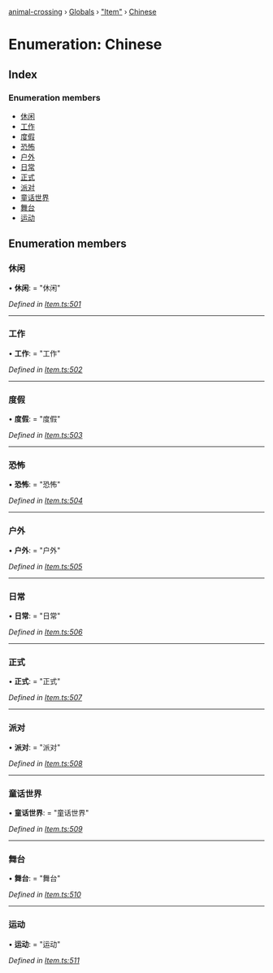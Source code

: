 [animal-crossing](../README.md) › [Globals](../globals.md) › ["Item"](../modules/_item_.md) › [Chinese](_item_.chinese.md)

# Enumeration: Chinese

## Index

### Enumeration members

* [休闲](_item_.chinese.md#休闲)
* [工作](_item_.chinese.md#工作)
* [度假](_item_.chinese.md#度假)
* [恐怖](_item_.chinese.md#恐怖)
* [户外](_item_.chinese.md#户外)
* [日常](_item_.chinese.md#日常)
* [正式](_item_.chinese.md#正式)
* [派对](_item_.chinese.md#派对)
* [童话世界](_item_.chinese.md#童话世界)
* [舞台](_item_.chinese.md#舞台)
* [运动](_item_.chinese.md#运动)

## Enumeration members

###  休闲

• **休闲**: = "休闲"

*Defined in [Item.ts:501](https://github.com/Norviah/animal-crossing/blob/7dc871b/module/types/Item.ts#L501)*

___

###  工作

• **工作**: = "工作"

*Defined in [Item.ts:502](https://github.com/Norviah/animal-crossing/blob/7dc871b/module/types/Item.ts#L502)*

___

###  度假

• **度假**: = "度假"

*Defined in [Item.ts:503](https://github.com/Norviah/animal-crossing/blob/7dc871b/module/types/Item.ts#L503)*

___

###  恐怖

• **恐怖**: = "恐怖"

*Defined in [Item.ts:504](https://github.com/Norviah/animal-crossing/blob/7dc871b/module/types/Item.ts#L504)*

___

###  户外

• **户外**: = "户外"

*Defined in [Item.ts:505](https://github.com/Norviah/animal-crossing/blob/7dc871b/module/types/Item.ts#L505)*

___

###  日常

• **日常**: = "日常"

*Defined in [Item.ts:506](https://github.com/Norviah/animal-crossing/blob/7dc871b/module/types/Item.ts#L506)*

___

###  正式

• **正式**: = "正式"

*Defined in [Item.ts:507](https://github.com/Norviah/animal-crossing/blob/7dc871b/module/types/Item.ts#L507)*

___

###  派对

• **派对**: = "派对"

*Defined in [Item.ts:508](https://github.com/Norviah/animal-crossing/blob/7dc871b/module/types/Item.ts#L508)*

___

###  童话世界

• **童话世界**: = "童话世界"

*Defined in [Item.ts:509](https://github.com/Norviah/animal-crossing/blob/7dc871b/module/types/Item.ts#L509)*

___

###  舞台

• **舞台**: = "舞台"

*Defined in [Item.ts:510](https://github.com/Norviah/animal-crossing/blob/7dc871b/module/types/Item.ts#L510)*

___

###  运动

• **运动**: = "运动"

*Defined in [Item.ts:511](https://github.com/Norviah/animal-crossing/blob/7dc871b/module/types/Item.ts#L511)*
